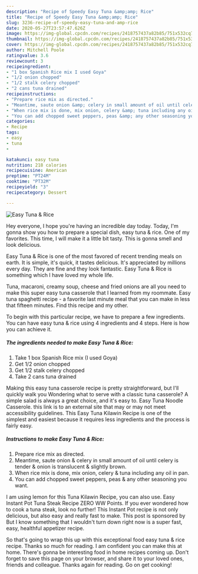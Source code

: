 ```yaml
---
description: "Recipe of Speedy Easy Tuna &amp;amp; Rice"
title: "Recipe of Speedy Easy Tuna &amp;amp; Rice"
slug: 3236-recipe-of-speedy-easy-tuna-and-amp-rice
date: 2020-05-27T23:57:47.626Z
image: https://img-global.cpcdn.com/recipes/2418757437a82b85/751x532cq70/easy-tuna-rice-recipe-main-photo.jpg
thumbnail: https://img-global.cpcdn.com/recipes/2418757437a82b85/751x532cq70/easy-tuna-rice-recipe-main-photo.jpg
cover: https://img-global.cpcdn.com/recipes/2418757437a82b85/751x532cq70/easy-tuna-rice-recipe-main-photo.jpg
author: Mitchell Poole
ratingvalue: 3.6
reviewcount: 3
recipeingredient:
- "1 box Spanish Rice mix I used Goya"
- "1/2 onion chopped"
- "1/2 stalk celery chopped"
- "2 cans tuna drained"
recipeinstructions:
- "Prepare rice mix as directed."
- "Meantime, saute onion &amp; celery in small amount of oil until celery is tender &amp; onion is translucent &amp; slightly brown."
- "When rice mix is done, mix onion, celery &amp; tuna including any oil in pan."
- "You can add chopped sweet peppers, peas &amp; any other seasoning you want."
categories:
- Recipe
tags:
- easy
- tuna
- 

katakunci: easy tuna  
nutrition: 218 calories
recipecuisine: American
preptime: "PT24M"
cooktime: "PT32M"
recipeyield: "3"
recipecategory: Dessert

---
```



![Easy Tuna &amp; Rice](https://img-global.cpcdn.com/recipes/2418757437a82b85/751x532cq70/easy-tuna-rice-recipe-main-photo.jpg)

Hey everyone, I hope you're having an incredible day today. Today, I'm gonna show you how to prepare a special dish, easy tuna &amp; rice. One of my favorites. This time, I will make it a little bit tasty. This is gonna smell and look delicious.

Easy Tuna &amp; Rice is one of the most favored of recent trending meals on earth. It is simple, it's quick, it tastes delicious. It's appreciated by millions every day. They are fine and they look fantastic. Easy Tuna &amp; Rice is something which I have loved my whole life.

Tuna, macaroni, creamy soup, cheese and fried onions are all you need to make this super easy tuna casserole that I learned from my roommate. Easy tuna spaghetti recipe - a favorite last minute meal that you can make in less that fifteen minutes. Find this recipe and my other.


To begin with this particular recipe, we have to prepare a few ingredients. You can have easy tuna &amp; rice using 4 ingredients and 4 steps. Here is how you can achieve it.

<!--inarticleads1-->

##### The ingredients needed to make Easy Tuna &amp; Rice:

1. Take 1 box Spanish Rice mix (I used Goya)
1. Get 1/2 onion chopped
1. Get 1/2 stalk celery chopped
1. Take 2 cans tuna drained


Making this easy tuna casserole recipe is pretty straightforward, but I&#39;ll quickly walk you Wondering what to serve with a classic tuna casserole? A simple salad is always a great choice, and it&#39;s easy to. Easy Tuna Noodle Casserole. this link is to an external site that may or may not meet accessibility guidelines. This Easy Tuna Kilawin Recipe is one of the simplest and easiest because it requires less ingredients and the process is fairly easy. 

<!--inarticleads2-->

##### Instructions to make Easy Tuna &amp; Rice:

1. Prepare rice mix as directed.
1. Meantime, saute onion &amp; celery in small amount of oil until celery is tender &amp; onion is translucent &amp; slightly brown.
1. When rice mix is done, mix onion, celery &amp; tuna including any oil in pan.
1. You can add chopped sweet peppers, peas &amp; any other seasoning you want.


I am using lemon for this Tuna Kilawin Recipe, you can also use. Easy Instant Pot Tuna Steak Recipe ZERO WW Points. If you ever wondered how to cook a tuna steak, look no further! This Instant Pot recipe is not only delicious, but also easy and really fast to make. This post is sponsored by But I know something that I wouldn&#39;t turn down right now is a super fast, easy, healthful appetizer recipe. 

So that's going to wrap this up with this exceptional food easy tuna &amp; rice recipe. Thanks so much for reading. I am confident you can make this at home. There's gonna be interesting food in home recipes coming up. Don't forget to save this page on your browser, and share it to your loved ones, friends and colleague. Thanks again for reading. Go on get cooking!
